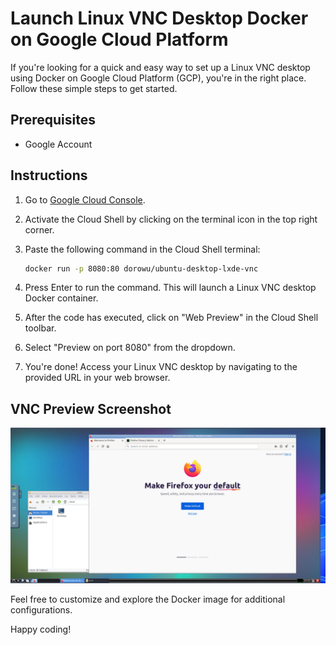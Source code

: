 # Launch Linux VNC Desktop Docker on Google Cloud Platform

If you're looking for a quick and easy way to set up a Linux VNC desktop using Docker on Google Cloud Platform (GCP), you're in the right place. Follow these simple steps to get started.

## Prerequisites

- Google Account

## Instructions

1. Go to [Google Cloud Console](https://console.cloud.google.com/).

2. Activate the Cloud Shell by clicking on the terminal icon in the top right corner.

3. Paste the following command in the Cloud Shell terminal:

    ```bash
    docker run -p 8080:80 dorowu/ubuntu-desktop-lxde-vnc
    ```

4. Press Enter to run the command. This will launch a Linux VNC desktop Docker container.

5. After the code has executed, click on "Web Preview" in the Cloud Shell toolbar.

6. Select "Preview on port 8080" from the dropdown.

7. You're done! Access your Linux VNC desktop by navigating to the provided URL in your web browser.

## VNC Preview Screenshot

![VNC Preview](screenshot.png)

Feel free to customize and explore the Docker image for additional configurations.

Happy coding!
